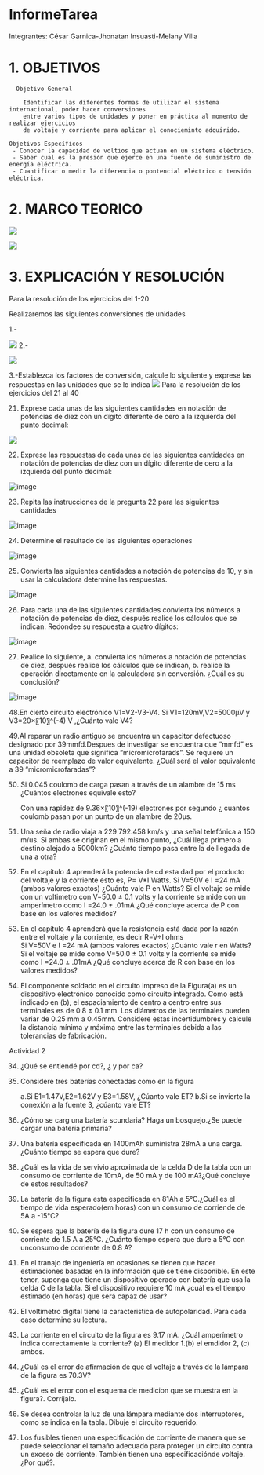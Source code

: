 # InformeTarea

Integrantes: César Garnica-Jhonatan Insuasti-Melany Villa 

# 1. OBJETIVOS

      Objetivo General
     
        Identificar las diferentes formas de utilizar el sistema internacional, poder hacer conversiones
        entre varios tipos de unidades y poner en práctica al momento de realizar ejercicios 
        de voltaje y corriente para aplicar el conocieminto adquirido.     
    
    Objetivos Específicos
     - Conocer la capacidad de voltios que actuan en un sistema eléctrico.
     - Saber cual es la presión que ejerce en una fuente de suministro de energía eléctrica. 
     - Cuantificar o medir la diferencia o pontencial eléctrico o tensión eléctrica. 
    


# 2. MARCO TEORICO
![]( https://github.com/mjvilla1/ImagenesTarea1/blob/main/Mapa%20Conceptual%20Sistema%20Internacional.PNG)

![](https://github.com/mjvilla1/ImagenesTarea1/blob/main/MapaConceptualVoltaje.PNG)

# 3. EXPLICACIÓN Y RESOLUCIÓN

Para la resolución de los ejercicios del 1-20 

 Realizaremos las siguientes conversiones de unidades 
 
 1.-
 
 ![]( https://github.com/mjvilla1/ImagenesTarea1/blob/main/Ejercicio%201.PNG)
 2.- 
 
 ![](https://github.com/mjvilla1/ImagenesTarea1/blob/main/Ejercicio%202.PNG)
 
 3.-Establezca los factores de conversión, calcule lo siguiente y exprese las respuestas en las unidades que se lo indica
 ![]( https://github.com/mjvilla1/ImagenesTarea1/blob/main/Ejercicio%203.PNG)
 Para la resolución de los ejercicios del 21 al 40 

 21. Exprese cada unas de las siguientes cantidades en notación de potencias de
diez con un dígito diferente de cero a la izquierda del punto decimal:

![](https://github.com/mjvilla1/ImagenesTarea1/blob/main/Ejecicio21.PNG)

22. Exprese las respuestas de cada unas de las siguientes cantidades en notación
de potencias de diez con un dígito diferente de cero a la izquierda del punto
decimal:

![image](https://user-images.githubusercontent.com/84806069/120139901-11f28780-c19f-11eb-82e5-ff1ee8d834f4.png)

23. Repita las instrucciones de la pregunta 22 para las siguientes cantidades

![image](https://user-images.githubusercontent.com/84806069/120139957-28004800-c19f-11eb-9b0a-79a50c3f0de4.png)

24. Determine el resultado de las siguientes operaciones

![image](https://user-images.githubusercontent.com/84806069/120140019-3f3f3580-c19f-11eb-9afd-42343d9f81d0.png)

25. Convierta las siguientes cantidades a notación de potencias de 10, y sin usar
la calculadora determine las respuestas.

![image](https://user-images.githubusercontent.com/84806069/120140078-60078b00-c19f-11eb-81b4-e3ba8094db23.png)

26. Para cada una de las siguientes cantidades convierta los números a notación
de potencias de diez, después realice los cálculos que se indican. Redondee su
respuesta a cuatro dígitos:

![image](https://user-images.githubusercontent.com/84806069/120246807-f935b080-c236-11eb-855c-3dd36d8e8542.png)

 27. Realice lo siguiente,
a. convierta los números a notación de potencias de diez, después realice los
cálculos que se indican,
b. realice la operación directamente en la calculadora sin conversión. ¿Cuál
es su conclusión?

![image](https://user-images.githubusercontent.com/84806069/120248029-2a17e480-c23b-11eb-8b51-7d7a7e466fc3.png)


 48.En cierto circuito electrónico V1=V2-V3-V4. Si V1=120mV,V2=5000μV y V3=20×〖10〗^(-4) V ,¿Cuánto vale V4?
 
49.Al reparar un radio antiguo se encuentra un capacitor defectuoso designado por 39mmfd.Despues de investigar se encuentra que “mmfd” es una unidad obsoleta que significa “micromicrofarads”. Se requiere un capacitor de reemplazo de valor equivalente. ¿Cuál será el valor equivalente a 39 “micromicrofaradas”?

50.
	Si 0.045 coulomb de carga pasan a través de un alambre de 15 ms ¿Cuántos electrones equivale esto?
	
	Con una rapidez de 9.36×〖10〗^(-19) electrones por segundo ¿ cuantos coulomb pasan por un punto de un alambre de 20μs.
	
51. Una seña de radio viaja a 229 792.458 km/s y una señal telefónica a 150 m/us. Si ambas se originan en el mismo punto, ¿Cuál llega primero a destino alejado a 5000km? ¿Cuánto tiempo pasa entre la de llegada de una a otra?
52. En el capítulo 4 aprenderá la potencia de cd esta dad por el producto del voltaje y la corriente esto es, P= V*I Watts.
	Si V=50V e I =24 mA (ambos valores exactos) ¿Cuánto vale P en Watts?
	Si el voltaje se mide con un voltimetro con V=50.0 ± 0.1 volts y la corriente se mide con un amperímetro como I =24.0 ± .01mA ¿Qué concluye acerca de P con base en los valores medidos?
53. En el capítulo 4 aprenderá que la resistencia está dada por la razón entre el voltaje y la corriente, es decir R=V÷I  ohms         
	Si V=50V e I =24 mA (ambos valores exactos) ¿Cuánto vale r en Watts?
	Si el voltaje se mide como V=50.0 ± 0.1 volts y la corriente se mide como I =24.0 ± .01mA ¿Qué concluye acerca de R con base en los valores medidos?
54. El componente soldado en el circuito impreso de la Figura(a) es un dispositivo electrónico conocido como circuito integrado. Como está indicado en (b), el espaciamiento de centro a centro entre sus terminales es de 0.8 ± 0.1 mm. Los diámetros de las terminales pueden variar de 0.25 mm a 0.45mm. Considere estas incertidumbres y calcule la distancia mínima y máxima entre las terminales debida a las tolerancias de fabricación. 

Actividad 2 


34. ¿Qué se entiendé por cd?, ¿ y por ca?
35. Considere tres baterías conectadas como en la figura 

    a.Si E1=1.47V,E2=1.62V y E3=1.58V, ¿Cúanto vale ET?
    b.Si se invierte la conexión a la fuente 3, ¿cúanto vale ET?
36. ¿Cómo se carg una batería scundaria? Haga un bosquejo.¿Se puede cargar una batería primaria?
37. Una batería especificada en 1400mAh suministra 28mA a una carga.
    ¿Cuánto tiempo se espera que dure?
38. ¿Cuál es la vida de servivio aproximada de la celda D de la tabla con un consumo de corriente de 10mA, de 50 mA y de 100 mA?¿Qué concluye de estos resultados?
39. La batería de la figura esta especificada en 81Ah a 5°C.¿Cuál es el tiempo de vida esperado(em horas) con un consumo de corriende de 5A a -15°C?
40. Se espera que la batería de la figura dure 17 h con un consumo de corriente de 1.5 A a 25°C. ¿Cuánto tiempo espera que dure a 5°C con unconsumo de corriente de 0.8 A?
41. En el tranajo de ingeniería en ocasiones se tienen que hacer estimaciones basadas en la información que se tiene disponible. En este tenor, suponga que tiene un dispositivo operado con batería que usa la celda C de la tabla. Si el dispositivo requiere 10 mA ¿cuál es el tiempo estimado (en horas) que será capaz de usar?
42. El voltímetro digital tiene la caracteristica de autopolaridad. 
   Para cada caso determine su lectura.
43. La corriente en el circuito de la figura es 9.17 mA. ¿Cuál amperímetro indica correctamente la corriente? (a) El medidor 1.(b) el emdidor 2, (c) ambos.
44. ¿Cuál es el error de afirmación de que el voltaje a través de la lámpara de la figura es 70.3V?
45. ¿Cuál es el error con el esquema de medicion que se muestra en la figura?. Corríjalo.
46. Se desea controlar la luz de una lámpara mediante dos interruptores, como se indica en la tabla. Dibuje el circuito requerido.
47. Los fusibles tienen una especificación de corriente de manera que se puede seleccionar el tamaño adecuado para proteger un circuito contra un exceso de corriente. También tienen una especificaciónde voltaje. ¿Por qué?.



